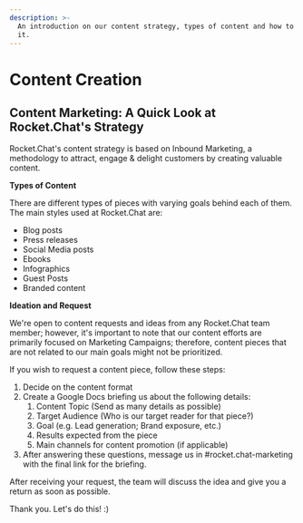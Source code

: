 ```yaml
---
description: >-
  An introduction on our content strategy, types of content and how to request
  it.
---
```


# Content Creation

## Content Marketing: A Quick Look at Rocket.Chat's Strategy

Rocket.Chat's content strategy is based on Inbound Marketing, a methodology to attract, engage & delight customers by creating valuable content.

**Types of Content**

There are different types of pieces with varying goals behind each of them. The main styles used at Rocket.Chat are:

* Blog posts
* Press releases
* Social Media posts
* Ebooks
* Infographics
* Guest Posts
* Branded content

**Ideation and Request**

We're open to content requests and ideas from any Rocket.Chat team member; however, it's important to note that our content efforts are primarily focused on Marketing Campaigns; therefore, content pieces that are not related to our main goals might not be prioritized.

If you wish to request a content piece, follow these steps:

1. Decide on the content format
2. Create a Google Docs briefing us about the following details:
   1. Content Topic \(Send as many details as possible\)
   2. Target Audience \(Who is our target reader for that piece?\)
   3. Goal \(e.g. Lead generation; Brand exposure, etc.\)
   4. Results expected from the piece
   5. Main channels for content promotion \(if applicable\)
3. After answering these questions, message us in \#rocket.chat-marketing with the final link for the briefing.

After receiving your request, the team will discuss the idea and give you a return as soon as possible.

Thank you. Let's do this! :\)

